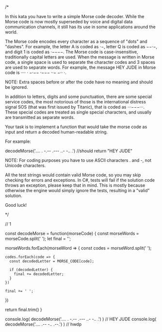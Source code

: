 



/*

In this kata you have to write a simple Morse code decoder. While the Morse code is now mostly superseded by voice and digital data communication channels, it still has its use in some applications around the world.

The Morse code encodes every character as a sequence of "dots" and "dashes". 
For example, the letter A is coded as ·−, letter Q is coded as −−·−, and digit 1 is coded as ·−−−−. 
The Morse code is case-insensitive, traditionally capital letters are used. When the message is written in Morse code, a single space is used to separate the character codes and 3 spaces are used to separate words. 
For example, the message HEY JUDE in Morse code is ···· · −·−−   ·−−− ··− −·· ·.

NOTE: Extra spaces before or after the code have no meaning and should be ignored.

In addition to letters, digits and some punctuation, there are some special service codes, the most notorious of those is the international distress signal SOS (that was first issued by Titanic), that is coded as ···−−−···. These special codes are treated as single special characters, and usually are transmitted as separate words.

Your task is to implement a function that would take the morse code as input and return a decoded human-readable string.

For example:

decodeMorse('.... . -.--   .--- ..- -.. .')
//should return "HEY JUDE"

NOTE: For coding purposes you have to use ASCII characters . and -, not Unicode characters.

All the test strings would contain valid Morse code, so you may skip checking for errors and exceptions. In C#, tests will fail if the solution code throws an exception, please keep that in mind. This is mostly because otherwise the engine would simply ignore the tests, resulting in a "valid" solution.

Good luck!

*/

// 1

const decodeMorse = function(morseCode) {
  const morseWords = morseCode.split('   ');
  let final = '';
  
  morseWords.forEach(morseWord => {
    const codes = morseWord.split(' ');
    
    codes.forEach(code => {
      const decodedLetter = MORSE_CODE[code];
      
      if (decodedLetter) {
        final += decodedLetter;
      }
    })
    
    final += ' ';
  })
  
  return final.trim()
}

console.log( decodeMorse('.... . -.--   .--- ..- -.. .') ) // HEY JUDE
console.log( decodeMorse('.... .-- -.. .--.') ) // hwdp


